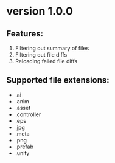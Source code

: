 # version 1.0.0
## Features:
1. Filtering out summary of files
2. Filtering out file diffs
3. Reloading failed file diffs

## Supported file extensions:
- .ai
- .anim
- .asset
- .controller
- .eps
- .jpg
- .meta
- .png
- .prefab
- .unity